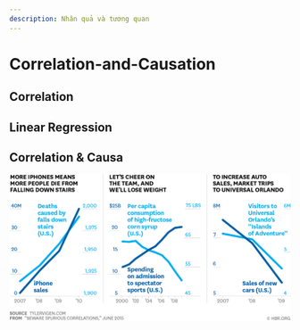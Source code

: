 ```yaml
---
description: Nhân quả và tương quan
---
```


# Correlation-and-Causation

## Correlation 

## Linear Regression

## Correlation & Causa

![](../../.gitbook/assets/image%20%2815%29.png)

